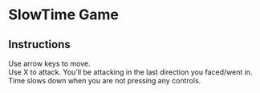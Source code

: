 # SlowTime Game 

Instructions
------------
Use arrow keys to move.<br>
Use X to attack. You'll be attacking in the last direction you faced/went in.<br>
Time slows down when you are not pressing any controls.<br>

